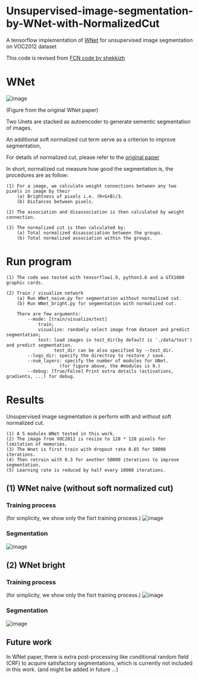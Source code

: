 # Unsupervised-image-segmentation-by-WNet-with-NormalizedCut
A tensorflow implementation of [WNet](https://arxiv.org/abs/1711.08506)
for unsupervised image segmentation on VOC2012 dataset

This code is revised from [FCN code by shekkizh](https://github.com/shekkizh/FCN.tensorflow)

# WNet

![image](https://github.com/lwchen6309/unsupervised-image-segmentation-by-WNet-with-NormalizedCut/blob/master/image/WNet_architecture.png)

(Figure from the original WNet paper)

Two Unets are stacked as autoencoder to generate sementic segmentation of images.

An additional soft normalized cut term serve as a criterion to improve segmentation,

For details of normalized cut, please refer to the [original paper](https://arxiv.org/abs/1711.08506)

In short, normalized cut measure how good the segmentation is, the procedures are as follow:

    (1) For a image, we calculate weight connections between any two pixels in image by their 
        (a) Brightness of pixels i.e. (R+G+B)/3.
        (b) Distances between pixels.

    (2) The association and disassociation is then calculated by weight connection.

    (3) The normalized cut is then calculated by: 
        (a) Total normalized disassociation between the groups.
        (b) Total normalized association within the groups.

# Run program
    (1) The code was tested with tensorflow1.9, python3.6 and a GTX1080 graphic cards. 
    
    (2) Train / visualize network
        (a) Run WNet_naive.py for segmentation without normalized cut.
        (b) Run WNet_bright.py for segmentation with normalized cut.
        
        There are few arguments:
            --mode: [train/visualize/test] 
                train; 
                visualize: randomly select image from dataset and predict segmentation;
                test: load images in test_dir(by default is './data/test') and predict segmentation.
                      test_dir can be also specified by --test_dir.
            --logs_dir: specify the directroy to restore / save.
            --num_layers: specify the number of modules for UNet.
                        (for figure above, the #modules is 9.)
            --debug: [True/False] Print extra details (activations, gradients, ...) for debug.

# Results

Unsupervised image segmentation is perform with and without soft normalized cut.

    (1) A 5 modules WNet tested in this work.
    (2) The image from VOC2012 is resize to 128 * 128 pixels for limitation of memories.
    (3) The Wnet is first train with dropout rate 0.65 for 50000 iterations.
    (4) Then retrain with 0.3 for another 50000 iterations to improve segmentation.
    (5) Learning rate is reduced by half every 10000 iterations.

## (1) WNet naive (without soft normalized cut)
### Training process 
(for simplicity, we show only the fisrt training process.)
![image](https://github.com/lwchen6309/unsupervised-image-segmentation-by-WNet-with-NormalizedCut/blob/master/image/WNet_naive_loss.png)

### Segmentation
![image](https://github.com/lwchen6309/unsupervised-image-segmentation-by-WNet-with-NormalizedCut/blob/master/image/WNet_naive_compare.png)

## (2) WNet bright 
### Training process 
(for simplicity, we show only the fisrt training process.)
![image](https://github.com/lwchen6309/unsupervised-image-segmentation-by-WNet-with-NormalizedCut/blob/master/image/WNet_bright_loss.png)

### Segmentation
![image](https://github.com/lwchen6309/unsupervised-image-segmentation-by-WNet-with-NormalizedCut/blob/master/image/WNet_bright_compare.png)


## Future work
In WNet paper, there is extra post-processing like 
conditional random field (CRF) to acquire satisfactory segmentations,
which is currently not included in this work. (and might be added in future ...)

